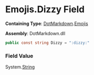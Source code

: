 # Emojis\.Dizzy Field

**Containing Type**: [DotMarkdown](../../README.md)\.[Emojis](../README.md)

**Assembly**: DotMarkdown\.dll

```csharp
public const string Dizzy = ":dizzy:"
```

### Field Value

System\.[String](https://docs.microsoft.com/en-us/dotnet/api/system.string)